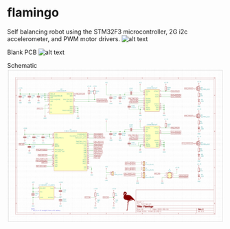 # flamingo
Self balancing robot using the STM32F3 microcontroller, 2G i2c accelerometer, and PWM motor drivers.
![alt text](https://github.com/DanielDW5555/flamingo/blob/main/photos/PCBA.jpg)

Blank PCB
![alt text](https://github.com/DanielDW5555/flamingo/blob/main/photos/PCB.jpg)

Schematic
![alt text](https://github.com/DanielDW5555/flamingo/blob/Rev2/photos/sch.PNG)
